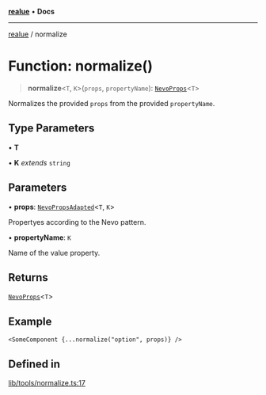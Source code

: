[**realue**](../README.md) • **Docs**

***

[realue](../README.md) / normalize

# Function: normalize()

> **normalize**\<`T`, `K`\>(`props`, `propertyName`): [`NevoProps`](../type-aliases/NevoProps.md)\<`T`\>

Normalizes the provided `props` from the provided `propertyName`.

## Type Parameters

• **T**

• **K** *extends* `string`

## Parameters

• **props**: [`NevoPropsAdapted`](../type-aliases/NevoPropsAdapted.md)\<`T`, `K`\>

Propertyes according to the Nevo pattern.

• **propertyName**: `K`

Name of the value property.

## Returns

[`NevoProps`](../type-aliases/NevoProps.md)\<`T`\>

## Example

```tsx
<SomeComponent {...normalize("option", props)} />
```

## Defined in

[lib/tools/normalize.ts:17](https://github.com/nevoland/realue/blob/fecd9dbe42b1c423720c721f1e676e4fdf968b4d/lib/tools/normalize.ts#L17)
